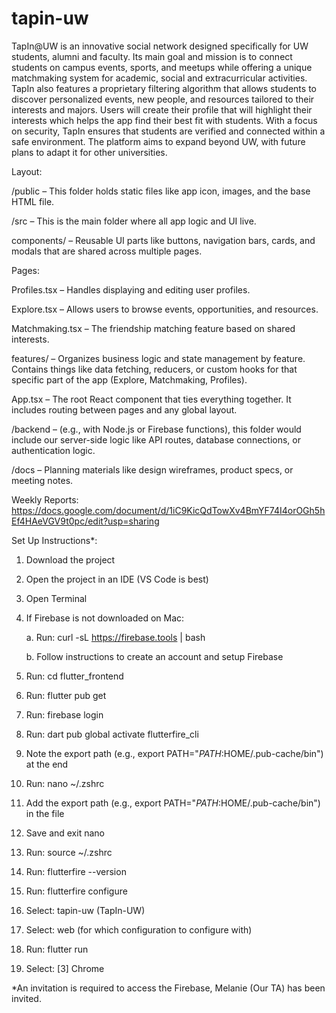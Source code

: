 # tapin-uw

TapIn@UW is an innovative social network designed specifically for UW students, alumni and faculty. Its
main goal and mission is to connect students on campus events, sports, and meetups while offering a
unique matchmaking system for academic, social and extracurricular activities. TapIn also features a
proprietary filtering algorithm that allows students to discover personalized events, new people, and
resources tailored to their interests and majors. Users will create their profile that will highlight their
interests which helps the app find their best fit with students. With a focus on security, TapIn ensures that
students are verified and connected within a safe environment. The platform aims to expand beyond UW,
with future plans to adapt it for other universities.


Layout:

/public – This folder holds static files like app icon, images, and the base HTML file. 

/src – This is the main folder where all app logic and UI live.

components/ – Reusable UI parts like buttons, navigation bars, cards, and modals that are shared across multiple pages.

Pages: 

  Profiles.tsx – Handles displaying and editing user profiles.
  
  Explore.tsx – Allows users to browse events, opportunities, and resources.
  
  Matchmaking.tsx – The friendship matching feature based on shared interests.

features/ – Organizes business logic and state management by feature. Contains things like data fetching, reducers, or custom hooks for that specific part of the app (Explore, Matchmaking, Profiles).

App.tsx – The root React component that ties everything together. It includes routing between pages and any global layout.

/backend – (e.g., with Node.js or Firebase functions), this folder would include our server-side logic like API routes, database connections, or authentication logic.

/docs – Planning materials like design wireframes, product specs, or meeting notes.

Weekly Reports: https://docs.google.com/document/d/1iC9KicQdTowXv4BmYF74I4orOGh5hEf4HAeVGV9t0pc/edit?usp=sharing

Set Up Instructions*:
1. Download the project
2. Open the project in an IDE (VS Code is best)
3. Open Terminal
4. If Firebase is not downloaded on Mac:

   a. Run: curl -sL https://firebase.tools | bash

   b. Follow instructions to create an account and setup Firebase 

5. Run: cd flutter_frontend
6. Run: flutter pub get
7. Run: firebase login
8. Run: dart pub global activate flutterfire_cli
9. Note the export path (e.g., export PATH="$PATH:$HOME/.pub-cache/bin") at the end
10. Run: nano ~/.zshrc
11. Add the export path (e.g., export PATH="$PATH:$HOME/.pub-cache/bin") in the file
12. Save and exit nano
13. Run: source ~/.zshrc
14. Run: flutterfire --version
15. Run: flutterfire configure
16. Select: tapin-uw (TapIn-UW)
17. Select: web (for which configuration to configure with)
18. Run: flutter run
19. Select: [3] Chrome

*An invitation is required to access the Firebase, Melanie (Our TA) has been invited.
